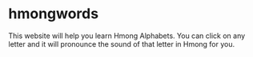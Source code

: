 # hmongwords
This website will help you learn Hmong Alphabets. You can click on any letter and it will pronounce the sound of that letter in Hmong for you. 
